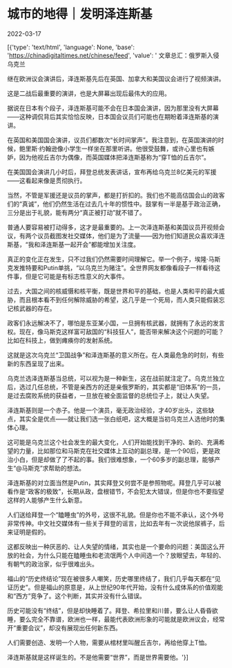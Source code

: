 # 城市的地得｜发明泽连斯基

2022-03-17

[{'type': 'text/html', 'language': None, 'base': 'https://chinadigitaltimes.net/chinese/feed', 'value': ' 文章总汇：俄罗斯入侵乌克兰

继在欧洲议会演讲后，泽连斯基先后在英国、加拿大和美国议会进行了视频演讲。

这是二战后最重要的演讲，也是大屏幕出现后最伟大的应用。

据说在日本有个段子，泽连斯基可能不会在日本国会演讲，因为那里没有大屏幕——这种调侃背后其实恰恰反映，日本国会议员们可能也在期盼着泽连斯基的演讲。

在英国和美国国会演讲，议员们都数次“长时间掌声”。我注意到，在英国演讲的时候，鲍里斯·约翰逊像小学生一样坐在那里听讲。他很受鼓舞，或许心里也有嫉妒，因为他视丘吉尔为偶像，而英国媒体把泽连斯基称为“穿T恤的丘吉尔”。

在美国国会演讲几小时后，拜登总统发表讲话，宣布再给乌克兰8亿美元的军援——这看起来像是贯彻执行。

当然，不管是军援还是议员的掌声，都是打折扣的。我们也不能高估国会山的政客们的“真诚”，他们仍然生活在过去几十年的惯性中。鼓掌有一半是基于政治正确，三分是出于礼貌，能有两分“真正被打动”就不错了。

普通人要容易被打动得多，这才是最重要的。上一次泽连斯基和美国议员开视频会议，有两个议员截图发社交媒体，他们是为了流量——因为他们知道民众喜欢泽连斯基，“我和泽连斯基一起开会”都能增加关注度。

真正的变化正在发生，只不过我们仍然需要时间理解它。举一个例子，埃隆·马斯克发推特要和Putin单挑，“以乌克兰为赌注”。全世界网友都像看段子一样看待这件事，但是它可能是有标志性意义的大事件。

过去，大国之间的核威慑和核平衡，既是世界和平的基础，也是人类和平的最大威胁，而且根本看不到任何解除威胁的希望，这几乎是一个死局，而人类只能假装忘记核武器的存在。

政客们永远解决不了，哪怕是东亚某小国，一旦拥有核武器，就拥有了永远的发言权。现在，像马斯克这样富可敌国的“科技狂人”，能否带来解决这个问题的可能？比如在科技上，做到瘫痪你的发射系统。

这就是这次乌克兰“卫国战争”和泽连斯基的意义所在。在人类最危急的时刻，有些新的东西呈现了出来。

乌克兰选泽连斯基当总统，可以视为是一种新生，这在战前就注定了。乌克兰独立后，选过几任总统，不管是亲西方的还是亲俄罗斯的，其实都是“旧体系”的一员，是过去腐败系统的获益者，一旦放在被全面监督的总统位子上，就让人失望。

泽连斯基则是一个赤子。他是一个演员，毫无政治经验，才40岁出头，这些缺点，其实全是优点——就让我们选一张白纸吧，这大概是当初乌克兰人选他时的集体心理。

这可能是乌克兰这个社会发生的最大变化，人们开始能找到干净的、新的、充满希望的力量，比如那位和马斯克在社交媒体上互动的副总理，是一个90后，更是政治小白，但是却做了了不起的事。我们很难想象，一个60多岁的副总理，能够产生“@马斯克”求帮助的想法。

泽连斯基的对立面当然是Putin，其实拜登又何尝不是参照物呢。拜登几乎可以被看作是“政客的极致”，长期从政，盘根错节，不会犯太大错误，但是你也不要指望这样的人能够产生什么新意。

人们送给拜登一个“瞌睡虫”的外号，这很不礼貌。但是你也不能不承认，这个外号非常传神。中文社交媒体有一些关于拜登的谣言，比如去年有一次说他尿裤子，后来证明是假的。

这都反映出一种厌恶的、让人失望的情绪，其实也是一个要命的问题：美国这么开放的社会，为什么只能在瞌睡虫和老流氓两个人中间选一个？放眼望去，年轻的、有朝气的政治家，似乎很难出头。

福山的“历史终结论”现在被很多人嘲笑，历史哪里终结了，我们几乎每天都在“见证历史”。但是福山的原意是，从上世纪90年代开始，没有什么成体系的价值观能和“西方”竞争了。这个判断，其实并没有什么错误。

历史可能没有“终结”，但是却快睡着了。拜登、希拉里和川普，要么让人昏昏欲睡，要么完全不靠谱，欧洲也一样，最能代表欧洲形象的可能就是欧洲议会，经常开“重要会议”，却没有展现出任何新东西。

人们需要创造、发明一个人物，需要从棺材里叫醒丘吉尔，再给他穿上T恤。

泽连斯基就是这样诞生的。不是他需要“世界”，而是世界需要他。'}]